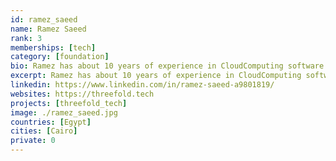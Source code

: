 ```yaml
---
id: ramez_saeed
name: Ramez Saeed
rank: 3
memberships: [tech]
category: [foundation]
bio: Ramez has about 10 years of experience in CloudComputing software. He joined Kristof and his team on 2008, Started in Q-layer, Amplidata, GiG and currently TFtech. Currently Ramez is working as a quality control and operations teamleader. Engineer fell in love with Threefold Threefold is the upcoming internet future, we are creating conscious futures together.
excerpt: Ramez has about 10 years of experience in CloudComputing software.
linkedin: https://www.linkedin.com/in/ramez-saeed-a9801819/
websites: https://threefold.tech
projects: [threefold_tech]
image: ./ramez_saeed.jpg
countries: [Egypt]
cities: [Cairo]
private: 0
---
```

